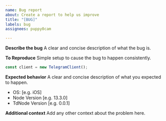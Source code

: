 ```yaml
---
name: Bug report
about: Create a report to help us improve
title: "[BUG]"
labels: bug
assignees: puppy0cam

---
```


**Describe the bug**
A clear and concise description of what the bug is.

**To Reproduce**
Simple setup to cause the bug to happen consistently.
```JavaScript
const client = new TelegramClient();
```

**Expected behavior**
A clear and concise description of what you expected to happen.

 - OS: [e.g. iOS]
 - Node Version [e.g. 13.3.0]
 - TdNode Version [e.g. 0.0.1]


**Additional context**
Add any other context about the problem here.
